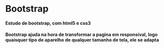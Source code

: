 # Bootstrap

#### Estudo de bootstrap, com html5 e css3
#### Bootstrap ajuda na hora de transformar a pagina em responsival, logo quaisquer tipo de aparelho de qualquer tamanho de tela, ele se adapta


